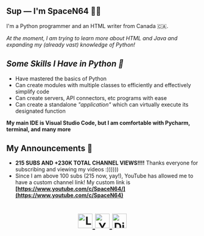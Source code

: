 <!-- Markdown -->
## Sup — I'm SpaceN64 👨‍💻

I'm a Python programmer and an HTML writer from Canada 🇨🇦.

_At the moment, I am trying to learn more about *HTML* and *Java* and expanding my (already vast) knowledge of *Python*!_

## ***Some Skills I Have in Python 🐍***
- Have mastered the basics of Python
- Can create modules with multiple classes to efficiently and effectively simplify code
- Can create servers, API connectors, etc programs with ease  
- Can create a standalone _"application"_ which can virtually execute its designated function

**My main IDE is Visual Studio Code, but I am comfortable with Pycharm, terminal, and many more**

## My Announcements 📣
- **215 SUBS AND +230K TOTAL CHANNEL VIEWS!!!!** Thanks everyone for subscribing and viewing my videos :))))))
- Since I am above 100 subs (215 now, yay!), YouTube has allowed me to have a custom channel link! My custom link is **[https://www.youtube.com/c/SpaceN64/](https://www.youtube.com/c/SpaceN64)**

<!--Link Buttons-->
<h1> <h1/> 

<div align="center">
  
<a href="https://linktr.ee/SpaceN64">
  <img alt="Linktree" width="auto" height="38" src="https://i.ibb.co/q7Yv5fP/button-linktree.png"/>
</a>  
  
<a href="https://www.youtube.com/c/SpaceN64">
  <img alt="Youtube" width="auto" height="38" src="https://i.ibb.co/VDZrwHP/button-youtube.png"/>
</a>

<a href="https://discords.com/bio/p/SpaceN64" />
  <img alt="Discord" width="auto" height="38" src="https://i.ibb.co/HNYR3Zp/button-discord-tag.png"/>
</a>
